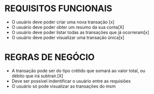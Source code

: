 # REQUISITOS FUNCIONAIS

- O usuário deve poder criar uma nova transação [x]
- O usuário deve poder obter um resumo da sua conta[X]
- O usuário deve poder listar todas as transações que já ocorreram[x]
- O usuário deve poder visualizar uma transação única[x]


# REGRAS DE NEGÓCIO

- A transação pode ser do tipo crétido que somará ao valor total, ou débito que irá subtrair.[X]
- Deve ser possível indentificar o usuário entre as requisiões
- O usuário só pode visualizar as transações do msm

